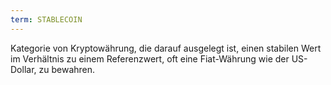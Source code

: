 ```yaml
---
term: STABLECOIN
---
```


Kategorie von Kryptowährung, die darauf ausgelegt ist, einen stabilen Wert im Verhältnis zu einem Referenzwert, oft eine Fiat-Währung wie der US-Dollar, zu bewahren.